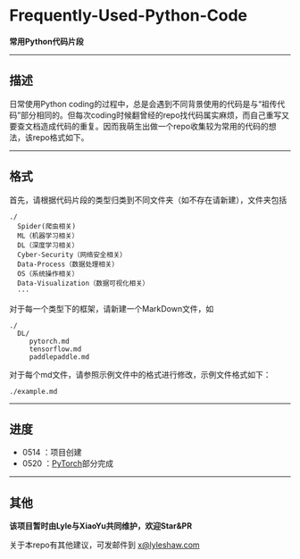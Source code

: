 # Frequently-Used-Python-Code

**常用Python代码片段**

---

## 描述

日常使用Python coding的过程中，总是会遇到不同背景使用的代码是与“祖传代码”部分相同的。但每次coding时候翻曾经的repo找代码属实麻烦，而自己重写又要查文档造成代码的重复。因而我萌生出做一个repo收集较为常用的代码的想法，该repo格式如下。

---

## 格式

首先，请根据代码片段的类型归类到不同文件夹（如不存在请新建），文件夹包括

```
./
  Spider(爬虫相关)
  ML（机器学习相关）
  DL（深度学习相关）
  Cyber-Security（网络安全相关）
  Data-Process（数据处理相关）
  OS（系统操作相关）
  Data-Visualization（数据可视化相关）
  ···
```

对于每一个类型下的框架，请新建一个MarkDown文件，如

```
./
  DL/
     pytorch.md
     tensorflow.md
     paddlepaddle.md
```

对于每个md文件，请参照示例文件中的格式进行修改，示例文件格式如下：

```
./example.md
```

---

## 进度

+ 0514 ：项目创建
+ 0520 ：[PyTorch](./DL/pytorch.md)部分完成

---
## 其他

**该项目暂时由Lyle与XiaoYu共同维护，欢迎Star&PR**

关于本repo有其他建议，可发邮件到 [x@lyleshaw.com](mailto:x@lyleshaw.com)
